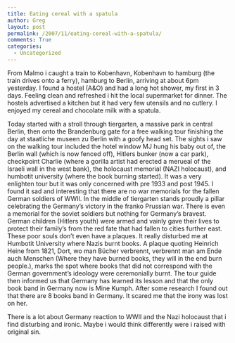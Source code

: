 ```yaml
---
title: Eating cereal with a spatula
author: Greg
layout: post
permalink: /2007/11/eating-cereal-with-a-spatula/
comments: True
categories:
  - Uncategorized
---
```

From Malmo i caught a train to Kobenhavn, Kobenhavn to hamburg (the train drives onto a ferry), hamburg to Berlin, arriving at about 6pm yesterday. I found a hostel (A&O) and had a long hot shower, my first in 3 days. Feeling clean and refreshed i hit the local supermarket for dinner. The hostels advertised a kitchen but it had very few utensils and no cutlery. I enjoyed my cereal and chocolate milk with a spatula.

Today started with a stroll through tiergarten, a massive park in central Berlin, then onto the Brandenburg gate for a free walking tour finishing the day at staatliche museen zu Berlin with a goofy head set. The sights i saw on the walking tour included the hotel window MJ hung his baby out of, the Berlin wall (which is now fenced off), Hitlers bunker (now a car park), checkpoint Charlie (where a gorilla artist had erected a merueal of the Israeli wall in the west bank), the holocaust memorial (NAZI holocaust), and humbotit university (where the book burning started). It was a very enlighten tour but it was only concerned with pre 1933 and post 1945. I found it sad and interesting that there are no war memorials for the fallen German soldiers of WWII. In the middle of tiergarten stands proudly a pillar celebrating the Germany&#8217;s victory in the franko Prussian war. There is even a memorial for the soviet soldiers but nothing for Germany&#8217;s bravest. German children (Hitlers youth) were armed and vainly gave their lives to protect their family&#8217;s from the red fate that had fallen to cities further east. These poor souls don&#8217;t even have a plaques. It really disturbed me at Humbotit University where Nazis burnt books. A plaque quoting Heinrich Heine from 1821, Dort, wo man Bücher verbrennt, verbrennt man am Ende auch Menschen (Where they have burned books, they will in the end burn people.), marks the spot where books that did not correspond with the German government&#8217;s ideology were ceremonially burnt. The tour guide then informed us that Germany has learned its lesson and that the only book band in Germany now is Mine Kumph. After some research I found out that there are 8 books band in Germany. It scared me that the irony was lost on her.

There is a lot about Germany reaction to WWII and the Nazi holocaust that i find disturbing and ironic. Maybe i would think differently were i raised with original sin.